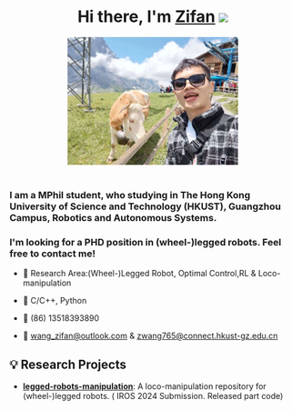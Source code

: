 <div align="center">
   <h1>Hi there, I'm <a href="https://zifanw.notion.site/">Zifan</a> <img src="https://media.giphy.com/media/hvRJCLFzcasrR4ia7z/giphy.gif" width="25px"> </h1>
      <img src="https://github.com/aCodeDog/aCodeDog/blob/main/pic/WechatIMG8945.jpg" width="300"> 
</div>

 
<br />
<p align="center">
  <h3> I am a MPhil student, who studying in The Hong Kong University of Science and Technology (HKUST), Guangzhou Campus, Robotics and Autonomous Systems.</h3>
    <h3> I'm looking for a PHD position in (wheel-)legged robots. Feel free to contact me!</h3>
</p>

 - 🥀 Research Area:(Wheel-)Legged Robot, Optimal Control,RL & Loco-manipulation
 
 - 🔨  C/C++, Python
   
 - 📱 (86) 13518393890
 
 - 💬 wang_zifan@outlook.com & zwang765@connect.hkust-gz.edu.cn
## 💡 Research Projects

- [**legged-robots-manipulation**](https://github.com/aCodeDog/legged-robots-manipulation): A loco-manipulation repository for (wheel-)legged robots. ( IROS 2024 Submission. Released part code)